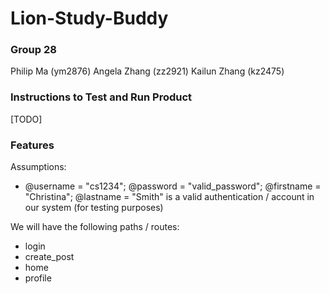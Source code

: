 # Lion-Study-Buddy

### Group 28
Philip Ma (ym2876)
Angela Zhang (zz2921)
Kailun Zhang (kz2475)

### Instructions to Test and Run Product
[TODO]

### Features
Assumptions:

- @username = "cs1234"; @password = "valid_password"; @firstname = "Christina"; @lastname = "Smith" is a valid authentication / account in our system (for testing purposes)

We will have the following paths / routes:
- login
- create_post
- home
- profile
